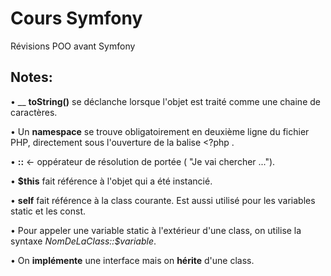 # Cours Symfony 

Révisions POO avant Symfony

## Notes:

• __ __toString()__ se déclanche lorsque l'objet est traité comme une chaine de caractères.

• Un __namespace__ se trouve obligatoirement en deuxième ligne du fichier PHP, directement sous l'ouverture de la balise <?php .

• __::__ <- oppérateur de résolution de portée ( "Je vai chercher ...").

• __$this__ fait référence à l'objet qui a été instancié.

• __self__ fait référence à la class courante. Est aussi utilisé pour les variables static et les const.

• Pour appeler une variable static à l'extérieur d'une class, on utilise la syntaxe *NomDeLaClass::$variable*.

• On __implémente__ une interface mais on __hérite__ d'une class. 
